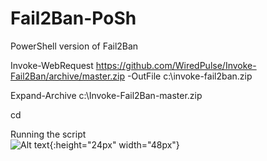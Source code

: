# Fail2Ban-PoSh
PowerShell version of Fail2Ban


Invoke-WebRequest https://github.com/WiredPulse/Invoke-Fail2Ban/archive/master.zip -OutFile c:\invoke-fail2ban.zip

Expand-Archive c:\Invoke-Fail2Ban-master.zip

cd 


Running the script<br>
![Alt text](https://github.com/WiredPulse/PoSh-R2/blob/master/Screenshots/1-Script_Execution.png?raw=true "Optional Title"){:height="24px" width="48px"}<br>
<br>

